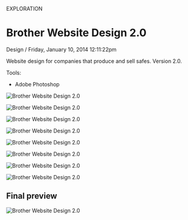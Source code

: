 <p class="type">EXPLORATION</p>

# Brother Website Design 2.0

<p class="meta">Design  /  Friday, January 10, 2014 12:11:22pm</p>

Website design for companies that produce and sell safes. Version 2.0.

Tools:
- Adobe Photoshop

![Brother Website Design 2.0](https://farooq-agent.web.app/assets/images/works/details/76-brother-website-design-20/2-home2.jpg)

![Brother Website Design 2.0](https://farooq-agent.web.app/assets/images/works/details/76-brother-website-design-20/3-home3.jpg)

![Brother Website Design 2.0](https://farooq-agent.web.app/assets/images/works/details/76-brother-website-design-20/11-products-popup-call.jpg)

![Brother Website Design 2.0](https://farooq-agent.web.app/assets/images/works/details/76-brother-website-design-20/18-products-tablet.jpg)

![Brother Website Design 2.0](https://farooq-agent.web.app/assets/images/works/details/76-brother-website-design-20/23-home1-smartphone.jpg)

![Brother Website Design 2.0](https://farooq-agent.web.app/assets/images/works/details/76-brother-website-design-20/24-home2-smartphone.jpg)

![Brother Website Design 2.0](https://farooq-agent.web.app/assets/images/works/details/76-brother-website-design-20/29-stores-smartphone.jpg)

![Brother Website Design 2.0](https://farooq-agent.web.app/assets/images/works/details/76-brother-website-design-20/30-products1-smartphone.jpg)

## Final preview

![Brother Website Design 2.0](https://farooq-agent.web.app/assets/images/works/large/5Z7LV9E4_work_image.jpg)

